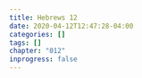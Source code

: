 ```yaml
---
title: Hebrews 12
date: 2020-04-12T12:47:28-04:00
categories: []
tags: []
chapter: "012"
inprogress: false
---
```


